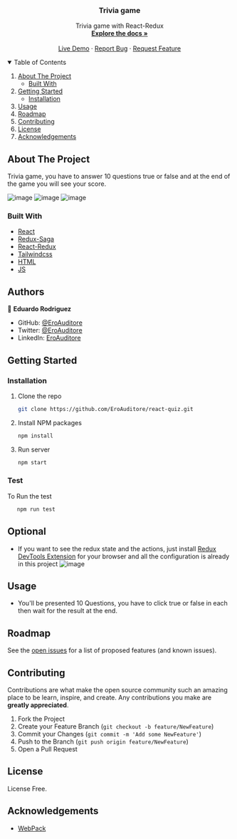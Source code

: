 <br />
<p align="center">

  <h3 align="center">Trivia game</h3>

  <p align="center">
    Trivia game with React-Redux
    <br />
    <a href="#"><strong>Explore the docs »</strong></a>
    <br />
    <br />
    <a href="https://eroreactquiz.netlify.app/">Live Demo</a>
    ·
    <a href="https://github.com/EroAuditore/react-quiz/issues">Report Bug</a>
    ·
    <a href="https://github.com/EroAuditore/react-quiz/issues">Request Feature</a>
  </p>
</p>

<details open="open">
  <summary>Table of Contents</summary>
  <ol>
    <li>
      <a href="#about-the-project">About The Project</a>
      <ul>
        <li><a href="#built-with">Built With</a></li>
      </ul>
    </li>
    <li>
      <a href="#getting-started">Getting Started</a>
      <ul>
        <li><a href="#installation">Installation</a></li>
      </ul>
    </li>
    <li><a href="#usage">Usage</a></li>
    <li><a href="#roadmap">Roadmap</a></li>
    <li><a href="#contributing">Contributing</a></li>
    <li><a href="#license">License</a></li>
    <li><a href="#acknowledgements">Acknowledgements</a></li>
  </ol>
</details>

## About The Project

Trivia game, you have to answer 10 questions true or false and at the end of the game you will see your score.

![image](https://user-images.githubusercontent.com/60273425/157093780-5d08e4a7-2ade-4311-8ab9-691323de01cd.png)
![image](https://user-images.githubusercontent.com/60273425/157093865-41af9339-a46a-4065-9e84-0facd50539e3.png)
![image](https://user-images.githubusercontent.com/60273425/157093930-c04b0853-8e06-4c28-aaac-84f535df1753.png)

### Built With

- [React](https://es.reactjs.org/)
- [Redux-Saga](https://redux-saga.js.org/)
- [React-Redux](https://react-redux.js.org/)
- [Tailwindcss](https://tailwindcss.com/)
- [HTML](https://www.w3schools.com/html/)
- [JS](https://www.javascript.com/)

## Authors

👤 **Eduardo Rodriguez**

- GitHub: [@EroAuditore](https://github.com/EroAuditore)
- Twitter: [@EroAuditore](https://twitter.com/EroAuditore)
- LinkedIn: [EroAuditore](https://www.linkedin.com/in/EroAuditore/)

## Getting Started

### Installation

1. Clone the repo
   ```sh
   git clone https://github.com/EroAuditore/react-quiz.git
   ```
2. Install NPM packages
   ```sh
   npm install
   ```
3. Run server
   ```sh
   npm start
   ```

### Test

To Run the test

```sh
   npm run test
```

## Optional

- If you want to see the redux state and the actions, just install [Redux DevTools Extension](https://github.com/zalmoxisus/redux-devtools-extension#installation) for your browser and all the configuration is already in this project
  ![image](https://cloud.githubusercontent.com/assets/7957859/18002950/aacb82fc-6b93-11e6-9ae9-609862c18302.png)

## Usage

- You'll be presented 10 Questions, you have to click true or false in each then wait for the result at the end.

## Roadmap

See the [open issues](https://github.com/EroAuditore/react-quiz/issues) for a list of proposed features (and known issues).

## Contributing

Contributions are what make the open source community such an amazing place to be learn, inspire, and create. Any contributions you make are **greatly appreciated**.

1. Fork the Project
2. Create your Feature Branch (`git checkout -b feature/NewFeature`)
3. Commit your Changes (`git commit -m 'Add some NewFeature'`)
4. Push to the Branch (`git push origin feature/NewFeature`)
5. Open a Pull Request

## License

License Free.

## Acknowledgements

- [WebPack](https://webpack.js.org/)
